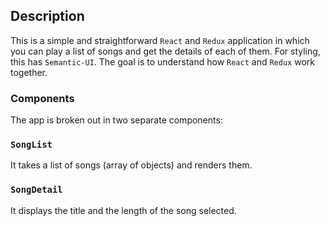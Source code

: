 ## Description
This is a simple and straightforward `React` and `Redux` application in which you can play a list of songs and get the details of each of them. For styling, this has `Semantic-UI`.
The goal is to understand how `React` and `Redux` work together.

###  Components
The app is broken out in two separate components:

### `SongList`
It takes a list of songs (array of objects) and renders them.

### `SongDetail`
It displays the title and the length of the song selected.